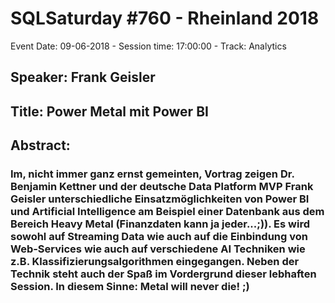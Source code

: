 # SQLSaturday #760 - Rheinland 2018
Event Date: 09-06-2018 - Session time: 17:00:00 - Track: Analytics
## Speaker: Frank Geisler
## Title: Power Metal mit Power BI
## Abstract:
### Im, nicht immer ganz ernst gemeinten, Vortrag zeigen Dr. Benjamin Kettner und der deutsche Data Platform MVP Frank Geisler unterschiedliche Einsatzmöglichkeiten von Power BI und Artificial Intelligence am Beispiel einer Datenbank aus dem Bereich Heavy Metal (Finanzdaten kann ja jeder...;)). Es wird sowohl auf Streaming Data wie auch auf die Einbindung von Web-Services wie auch auf verschiedene AI Techniken wie z.B. Klassifizierungsalgorithmen eingegangen. Neben der Technik steht auch der Spaß im Vordergrund dieser lebhaften Session. In diesem Sinne: Metal will never die! ;)
